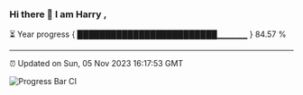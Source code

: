 ### Hi there 👋 I am Harry , 

⏳ Year progress { █████████████████████████▁▁▁▁▁ } 84.57 %

---

⏰ Updated on Sun, 05 Nov 2023 16:17:53 GMT

![Progress Bar CI](https://github.com/duykhang68/duykhang68/workflows/Progress%20Bar%20CI/badge.svg)
